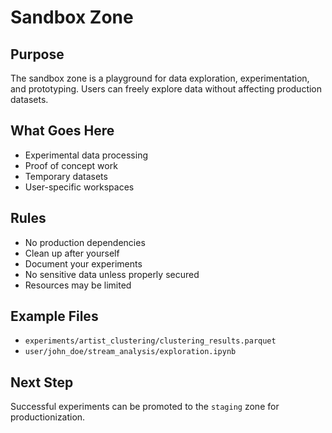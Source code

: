 # Sandbox Zone

## Purpose
The sandbox zone is a playground for data exploration, experimentation, and prototyping. Users can freely explore data without affecting production datasets.

## What Goes Here
- Experimental data processing
- Proof of concept work
- Temporary datasets
- User-specific workspaces

## Rules
- No production dependencies
- Clean up after yourself
- Document your experiments
- No sensitive data unless properly secured
- Resources may be limited

## Example Files
- `experiments/artist_clustering/clustering_results.parquet`
- `user/john_doe/stream_analysis/exploration.ipynb`

## Next Step
Successful experiments can be promoted to the `staging` zone for productionization.
